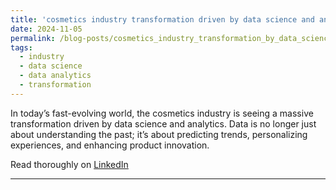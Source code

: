 ```yaml
---
title: 'cosmetics industry transformation driven by data science and analytics'
date: 2024-11-05
permalink: /blog-posts/cosmetics_industry_transformation_by_data_science and_analytics
tags:
  - industry
  - data science
  - data analytics
  - transformation
---
```


In today’s fast-evolving world, the cosmetics industry is seeing a massive transformation driven by data science and analytics. Data is no longer just about understanding the past; it’s about predicting trends, personalizing experiences, and enhancing product innovation.

Read thoroughly on [LinkedIn](https://www.linkedin.com/posts/zainramzan_datascience-cosmeticsindustry-dataanalytics-activity-7256619717317038081-eLGN?utm_source=share&utm_medium=member_desktop&rcm=ACoAACpO2oUBpaFQY7EUpXyTvd3kfNRba73FxtM)
 
------
